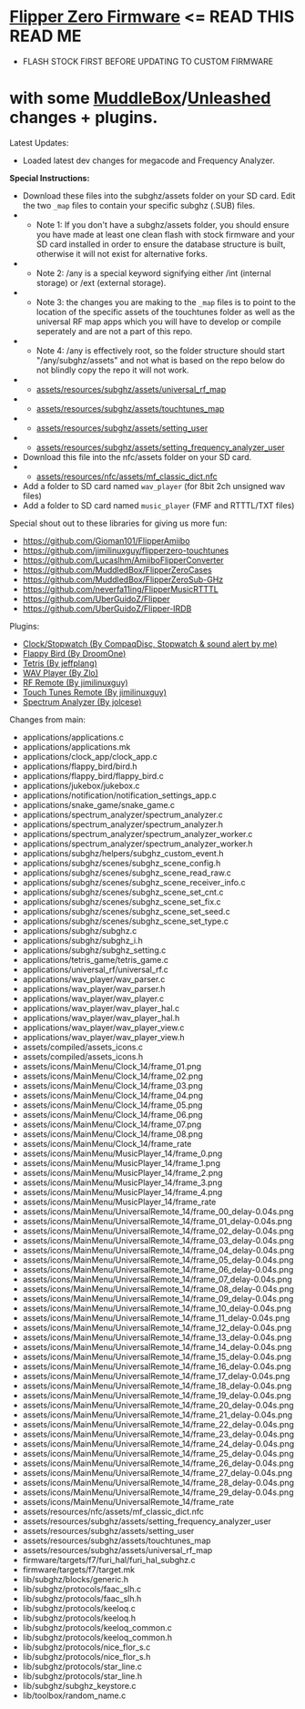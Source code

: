 
# [Flipper Zero Firmware](https://github.com/flipperdevices/flipperzero-firmware/blob/dev/ReadMe.md) <= READ THIS READ ME
- FLASH STOCK FIRST BEFORE UPDATING TO CUSTOM FIRMWARE
# with some [MuddleBox](https://github.com/MuddledBox/flipperzero-firmware)/[Unleashed](https://github.com/Eng1n33r/flipperzero-firmware/tree/v0.58.1-CodeGrabber) changes + plugins.

Latest Updates:
- Loaded latest dev changes for megacode and Frequency Analyzer.

**Special Instructions:**
- Download these files into the subghz/assets folder on your SD card. Edit the two `_map` files to contain your specific subghz (.SUB) files.
- - Note 1: If you don't have a subghz/assets folder, you should ensure you have made at least one clean flash with stock firmware and your SD card installed in order to ensure the database structure is built, otherwise it will not exist for alternative forks.
- - Note 2: /any is a special keyword signifying either /int (internal storage) or /ext (external storage).
- - Note 3: the changes you are making to the `_map` files is to point to the location of the specific assets of the touchtunes folder as well as the universal RF map apps which you will have to develop or compile seperately and are not a part of this repo. 
- - Note 4: /any is effectively root, so the folder structure should start "/any/subghz/assets" and not what is based on the repo below do not blindly copy the repo it will not work.
- - [assets/resources/subghz/assets/universal_rf_map](https://github.com/RogueMaster/flipperzero-firmware-wPlugins/blob/dev/assets/resources/subghz/assets/universal_rf_map)
- - [assets/resources/subghz/assets/touchtunes_map](https://github.com/RogueMaster/flipperzero-firmware-wPlugins/blob/dev/assets/resources/subghz/assets/touchtunes_map)
- - [assets/resources/subghz/assets/setting_user](https://github.com/RogueMaster/flipperzero-firmware-wPlugins/blob/dev/assets/resources/subghz/assets/setting_user)
- - [assets/resources/subghz/assets/setting_frequency_analyzer_user](https://github.com/RogueMaster/flipperzero-firmware-wPlugins/blob/dev/assets/resources/subghz/assets/setting_frequency_analyzer_user)
- Download this file into the nfc/assets folder on your SD card. 
- - [assets/resources/nfc/assets/mf_classic_dict.nfc](https://github.com/RogueMaster/flipperzero-firmware-wPlugins/blob/dev/assets/resources/nfc/assets/mf_classic_dict.nfc)
- Add a folder to SD card named `wav_player` (for 8bit 2ch unsigned wav files) 
- Add a folder to SD card named `music_player` (FMF and RTTTL/TXT files)

Special shout out to these libraries for giving us more fun:
- https://github.com/Gioman101/FlipperAmiibo
- https://github.com/jimilinuxguy/flipperzero-touchtunes
- https://github.com/Lucaslhm/AmiiboFlipperConverter
- https://github.com/MuddledBox/FlipperZeroCases
- https://github.com/MuddledBox/FlipperZeroSub-GHz
- https://github.com/neverfa11ing/FlipperMusicRTTTL
- https://github.com/UberGuidoZ/Flipper
- https://github.com/UberGuidoZ/Flipper-IRDB

Plugins:
- [Clock/Stopwatch (By CompaqDisc, Stopwatch & sound alert by me)](https://gist.github.com/CompaqDisc/4e329c501bd03c1e801849b81f48ea61)
- [Flappy Bird (By DroomOne)](https://github.com/DroomOne/flipperzero-firmware/tree/dev/applications/flappy_bird)
- [Tetris (By jeffplang)](https://github.com/jeffplang/flipperzero-firmware/tree/tetris_game/applications/tetris_game)
- [WAV Player (By Zlo)](https://github.com/flipperdevices/flipperzero-firmware/tree/zlo/wav-player)
- [RF Remote (By jimilinuxguy)](https://github.com/jimilinuxguy/flipperzero-universal-rf-remote/tree/main/applications/universal_rf)
- [Touch Tunes Remote (By jimilinuxguy)](https://github.com/jimilinuxguy/flipperzero-universal-rf-remote/tree/028d615c83f059bb2c905530ddb3d4efbd3cbcae/applications/jukebox)
- [Spectrum Analyzer (By jolcese)](https://github.com/jolcese/flipperzero-firmware/tree/spectrum/applications/spectrum_analyzer)

Changes from main: 
 - applications/applications.c
 - applications/applications.mk
 - applications/clock_app/clock_app.c
 - applications/flappy_bird/bird.h
 - applications/flappy_bird/flappy_bird.c
 - applications/jukebox/jukebox.c
 - applications/notification/notification_settings_app.c
 - applications/snake_game/snake_game.c
 - applications/spectrum_analyzer/spectrum_analyzer.c
 - applications/spectrum_analyzer/spectrum_analyzer.h
 - applications/spectrum_analyzer/spectrum_analyzer_worker.c
 - applications/spectrum_analyzer/spectrum_analyzer_worker.h
 - applications/subghz/helpers/subghz_custom_event.h
 - applications/subghz/scenes/subghz_scene_config.h
 - applications/subghz/scenes/subghz_scene_read_raw.c
 - applications/subghz/scenes/subghz_scene_receiver_info.c
 - applications/subghz/scenes/subghz_scene_set_cnt.c
 - applications/subghz/scenes/subghz_scene_set_fix.c
 - applications/subghz/scenes/subghz_scene_set_seed.c
 - applications/subghz/scenes/subghz_scene_set_type.c
 - applications/subghz/subghz.c
 - applications/subghz/subghz_i.h
 - applications/subghz/subghz_setting.c
 - applications/tetris_game/tetris_game.c
 - applications/universal_rf/universal_rf.c
 - applications/wav_player/wav_parser.c
 - applications/wav_player/wav_parser.h
 - applications/wav_player/wav_player.c
 - applications/wav_player/wav_player_hal.c
 - applications/wav_player/wav_player_hal.h
 - applications/wav_player/wav_player_view.c
 - applications/wav_player/wav_player_view.h
 - assets/compiled/assets_icons.c
 - assets/compiled/assets_icons.h
 - assets/icons/MainMenu/Clock_14/frame_01.png
 - assets/icons/MainMenu/Clock_14/frame_02.png
 - assets/icons/MainMenu/Clock_14/frame_03.png
 - assets/icons/MainMenu/Clock_14/frame_04.png
 - assets/icons/MainMenu/Clock_14/frame_05.png
 - assets/icons/MainMenu/Clock_14/frame_06.png
 - assets/icons/MainMenu/Clock_14/frame_07.png
 - assets/icons/MainMenu/Clock_14/frame_08.png
 - assets/icons/MainMenu/Clock_14/frame_rate
 - assets/icons/MainMenu/MusicPlayer_14/frame_0.png
 - assets/icons/MainMenu/MusicPlayer_14/frame_1.png
 - assets/icons/MainMenu/MusicPlayer_14/frame_2.png
 - assets/icons/MainMenu/MusicPlayer_14/frame_3.png
 - assets/icons/MainMenu/MusicPlayer_14/frame_4.png
 - assets/icons/MainMenu/MusicPlayer_14/frame_rate
 - assets/icons/MainMenu/UniversalRemote_14/frame_00_delay-0.04s.png
 - assets/icons/MainMenu/UniversalRemote_14/frame_01_delay-0.04s.png
 - assets/icons/MainMenu/UniversalRemote_14/frame_02_delay-0.04s.png
 - assets/icons/MainMenu/UniversalRemote_14/frame_03_delay-0.04s.png
 - assets/icons/MainMenu/UniversalRemote_14/frame_04_delay-0.04s.png
 - assets/icons/MainMenu/UniversalRemote_14/frame_05_delay-0.04s.png
 - assets/icons/MainMenu/UniversalRemote_14/frame_06_delay-0.04s.png
 - assets/icons/MainMenu/UniversalRemote_14/frame_07_delay-0.04s.png
 - assets/icons/MainMenu/UniversalRemote_14/frame_08_delay-0.04s.png
 - assets/icons/MainMenu/UniversalRemote_14/frame_09_delay-0.04s.png
 - assets/icons/MainMenu/UniversalRemote_14/frame_10_delay-0.04s.png
 - assets/icons/MainMenu/UniversalRemote_14/frame_11_delay-0.04s.png
 - assets/icons/MainMenu/UniversalRemote_14/frame_12_delay-0.04s.png
 - assets/icons/MainMenu/UniversalRemote_14/frame_13_delay-0.04s.png
 - assets/icons/MainMenu/UniversalRemote_14/frame_14_delay-0.04s.png
 - assets/icons/MainMenu/UniversalRemote_14/frame_15_delay-0.04s.png
 - assets/icons/MainMenu/UniversalRemote_14/frame_16_delay-0.04s.png
 - assets/icons/MainMenu/UniversalRemote_14/frame_17_delay-0.04s.png
 - assets/icons/MainMenu/UniversalRemote_14/frame_18_delay-0.04s.png
 - assets/icons/MainMenu/UniversalRemote_14/frame_19_delay-0.04s.png
 - assets/icons/MainMenu/UniversalRemote_14/frame_20_delay-0.04s.png
 - assets/icons/MainMenu/UniversalRemote_14/frame_21_delay-0.04s.png
 - assets/icons/MainMenu/UniversalRemote_14/frame_22_delay-0.04s.png
 - assets/icons/MainMenu/UniversalRemote_14/frame_23_delay-0.04s.png
 - assets/icons/MainMenu/UniversalRemote_14/frame_24_delay-0.04s.png
 - assets/icons/MainMenu/UniversalRemote_14/frame_25_delay-0.04s.png
 - assets/icons/MainMenu/UniversalRemote_14/frame_26_delay-0.04s.png
 - assets/icons/MainMenu/UniversalRemote_14/frame_27_delay-0.04s.png
 - assets/icons/MainMenu/UniversalRemote_14/frame_28_delay-0.04s.png
 - assets/icons/MainMenu/UniversalRemote_14/frame_29_delay-0.04s.png
 - assets/icons/MainMenu/UniversalRemote_14/frame_rate
 - assets/resources/nfc/assets/mf_classic_dict.nfc
 - assets/resources/subghz/assets/setting_frequency_analyzer_user
 - assets/resources/subghz/assets/setting_user
 - assets/resources/subghz/assets/touchtunes_map
 - assets/resources/subghz/assets/universal_rf_map
 - firmware/targets/f7/furi_hal/furi_hal_subghz.c
 - firmware/targets/f7/target.mk
 - lib/subghz/blocks/generic.h
 - lib/subghz/protocols/faac_slh.c
 - lib/subghz/protocols/faac_slh.h
 - lib/subghz/protocols/keeloq.c
 - lib/subghz/protocols/keeloq.h
 - lib/subghz/protocols/keeloq_common.c
 - lib/subghz/protocols/keeloq_common.h
 - lib/subghz/protocols/nice_flor_s.c
 - lib/subghz/protocols/nice_flor_s.h
 - lib/subghz/protocols/star_line.c
 - lib/subghz/protocols/star_line.h
 - lib/subghz/subghz_keystore.c
 - lib/toolbox/random_name.c
